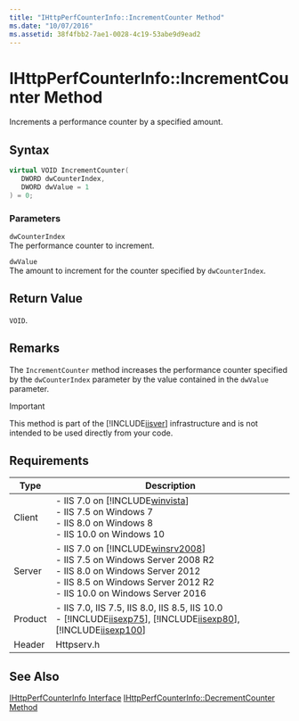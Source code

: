 ```yaml
---
title: "IHttpPerfCounterInfo::IncrementCounter Method"
ms.date: "10/07/2016"
ms.assetid: 38f4fbb2-7ae1-0028-4c19-53abe9d9ead2
---
```

# IHttpPerfCounterInfo::IncrementCounter Method
Increments a performance counter by a specified amount.  
  
## Syntax  
  
```cpp  
virtual VOID IncrementCounter(  
   DWORD dwCounterIndex,  
   DWORD dwValue = 1  
) = 0;  
```  
  
### Parameters  
 `dwCounterIndex`  
 The performance counter to increment.  
  
 `dwValue`  
 The amount to increment for the counter specified by `dwCounterIndex`.  
  
## Return Value  
 `VOID`.  
  
## Remarks  
 The `IncrementCounter` method increases the performance counter specified by the `dwCounterIndex` parameter by the value contained in the `dwValue` parameter.  
  
> [!IMPORTANT]
>  This method is part of the [!INCLUDE[iisver](../../wmi-provider/includes/iisver-md.md)] infrastructure and is not intended to be used directly from your code.  
  
## Requirements  
  
|Type|Description|  
|----------|-----------------|  
|Client|-   IIS 7.0 on [!INCLUDE[winvista](../../wmi-provider/includes/winvista-md.md)]<br />-   IIS 7.5 on Windows 7<br />-   IIS 8.0 on Windows 8<br />-   IIS 10.0 on Windows 10|  
|Server|-   IIS 7.0 on [!INCLUDE[winsrv2008](../../wmi-provider/includes/winsrv2008-md.md)]<br />-   IIS 7.5 on Windows Server 2008 R2<br />-   IIS 8.0 on Windows Server 2012<br />-   IIS 8.5 on Windows Server 2012 R2<br />-   IIS 10.0 on Windows Server 2016|  
|Product|-   IIS 7.0, IIS 7.5, IIS 8.0, IIS 8.5, IIS 10.0<br />-   [!INCLUDE[iisexp75](../../web-development-reference/native-code-api-reference/includes/iisexp75-md.md)], [!INCLUDE[iisexp80](../../web-development-reference/native-code-api-reference/includes/iisexp80-md.md)], [!INCLUDE[iisexp100](../../web-development-reference/native-code-api-reference/includes/iisexp100-md.md)]|  
|Header|Httpserv.h|  
  
## See Also  
 [IHttpPerfCounterInfo Interface](../../web-development-reference/native-code-api-reference/ihttpperfcounterinfo-interface.md)
 [IHttpPerfCounterInfo::DecrementCounter Method](../../web-development-reference/native-code-api-reference/ihttpperfcounterinfo-decrementcounter-method.md)
